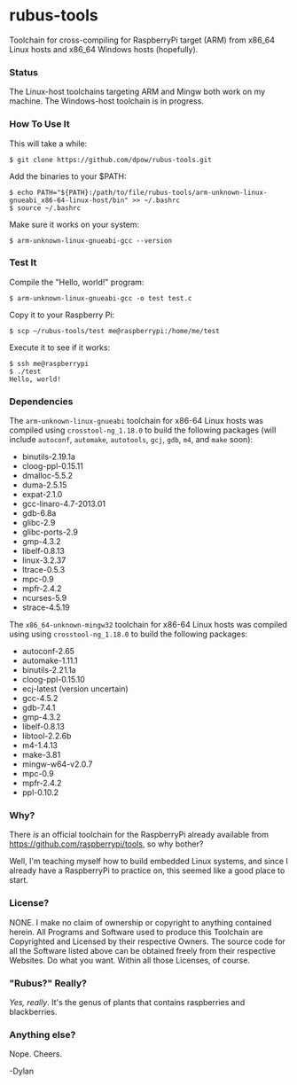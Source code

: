 rubus-tools
===========

Toolchain for cross-compiling for RaspberryPi target (ARM) from x86_64 Linux hosts and x86_64 Windows hosts (hopefully).

### Status

The Linux-host toolchains targeting ARM and Mingw both work on my machine. The Windows-host toolchain is in progress.

### How To Use It

This will take a while:

    $ git clone https://github.com/dpow/rubus-tools.git
    
Add the binaries to your $PATH:
    
    $ echo PATH="${PATH}:/path/to/file/rubus-tools/arm-unknown-linux-gnueabi_x86-64-linux-host/bin" >> ~/.bashrc
    $ source ~/.bashrc

Make sure it works on your system:
    
    $ arm-unknown-linux-gnueabi-gcc --version

### Test It

Compile the "Hello, world!" program:

    $ arm-unknown-linux-gnueabi-gcc -o test test.c
    
Copy it to your Raspberry Pi:

    $ scp ~/rubus-tools/test me@raspberrypi:/home/me/test

Execute it to see if it works:

    $ ssh me@raspberrypi
    $ ./test
    Hello, world!
    
### Dependencies

The `arm-unknown-linux-gnueabi` toolchain for x86-64 Linux hosts was compiled using `crosstool-ng_1.18.0` to build the following packages (will include `autoconf`, `automake`, `autotools`, `gcj`, `gdb`, `m4`, and `make` soon):
* binutils-2.19.1a
* cloog-ppl-0.15.11
* dmalloc-5.5.2
* duma-2.5.15
* expat-2.1.0
* gcc-linaro-4.7-2013.01
* gdb-6.8a
* glibc-2.9
* glibc-ports-2.9
* gmp-4.3.2
* libelf-0.8.13
* linux-3.2.37
* ltrace-0.5.3
* mpc-0.9
* mpfr-2.4.2
* ncurses-5.9
* strace-4.5.19

The `x86_64-unknown-mingw32` toolchain for x86-64 Linux hosts was compiled using using `crosstool-ng_1.18.0` to build the following packages:
* autoconf-2.65
* automake-1.11.1
* binutils-2.21.1a
* cloog-ppl-0.15.10
* ecj-latest (version uncertain)
* gcc-4.5.2
* gdb-7.4.1
* gmp-4.3.2
* libelf-0.8.13
* libtool-2.2.6b
* m4-1.4.13
* make-3.81
* mingw-w64-v2.0.7
* mpc-0.9
* mpfr-2.4.2
* ppl-0.10.2

### Why?

There *is* an official toolchain for the RaspberryPi already available from https://github.com/raspberrypi/tools, so why bother?

Well, I'm teaching myself how to build embedded Linux systems, and since I already have a RaspberryPi to practice on, this seemed like a good place to start.

### License?

NONE. I make no claim of ownership or copyright to anything contained herein. All Programs and Software used to produce this Toolchain are Copyrighted and Licensed by their respective Owners. The source code for all the Software listed above can be obtained freely from their respective Websites. Do what you want. Within all those Licenses, of course.

### "Rubus?" Really?

*Yes, really*. It's the genus of plants that contains raspberries and blackberries.

### Anything else?

Nope. Cheers.

-Dylan
